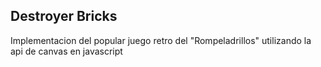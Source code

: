 ## Destroyer Bricks
Implementacion del popular juego retro del "Rompeladrillos" utilizando
la api de canvas en javascript
